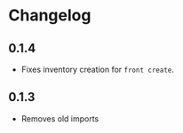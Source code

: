 # Changelog

## 0.1.4

* Fixes inventory creation for `front create`.

## 0.1.3

* Removes old imports
